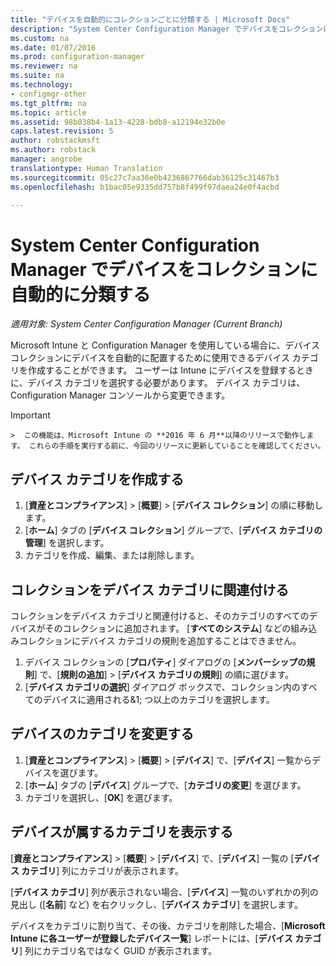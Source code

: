 ```yaml
---
title: "デバイスを自動的にコレクションごとに分類する | Microsoft Docs"
description: "System Center Configuration Manager でデバイスをコレクションに自動的に分類します。"
ms.custom: na
ms.date: 01/07/2016
ms.prod: configuration-manager
ms.reviewer: na
ms.suite: na
ms.technology:
- configmgr-other
ms.tgt_pltfrm: na
ms.topic: article
ms.assetid: 98b038b4-1a13-4228-bdb8-a12194e32b0e
caps.latest.revision: 5
author: robstackmsft
ms.author: robstack
manager: angrobe
translationtype: Human Translation
ms.sourcegitcommit: 05c27c7aa36e0b4236867766dab36125c31467b3
ms.openlocfilehash: b1bac05e9335dd757b8f499f97daea24e0f4acbd

---
```

# <a name="automatically-categorize-devices-into-collections-with-system-center-configuration-manager"></a>System Center Configuration Manager でデバイスをコレクションに自動的に分類する

*適用対象: System Center Configuration Manager (Current Branch)*

Microsoft Intune と Configuration Manager を使用している場合に、デバイス コレクションにデバイスを自動的に配置するために使用できるデバイス カテゴリを作成することができます。 ユーザーは Intune にデバイスを登録するときに、デバイス カテゴリを選択する必要があります。 デバイス カテゴリは、Configuration Manager コンソールから変更できます。

> [!IMPORTANT]  
    >  この機能は、Microsoft Intune の **2016 年 6 月**以降のリリースで動作します。 これらの手順を実行する前に、今回のリリースに更新していることを確認してください。

## <a name="create-device-categories"></a>デバイス カテゴリを作成する

1.  [**資産とコンプライアンス**] > [**概要**] > [**デバイス コレクション**] の順に移動します。
2.  [**ホーム**] タブの [**デバイス コレクション**] グループで、[**デバイス カテゴリの管理**] を選択します。
3.  カテゴリを作成、編集、または削除します。

## <a name="associate-a-collection-with-a-device-category"></a>コレクションをデバイス カテゴリに関連付ける

コレクションをデバイス カテゴリと関連付けると、そのカテゴリのすべてのデバイスがそのコレクションに追加されます。 [**すべてのシステム**] などの組み込みコレクションにデバイス カテゴリの規則を追加することはできません。

1.  デバイス コレクションの [**プロパティ**] ダイアログの [**メンバーシップの規則**] で、[**規則の追加**] > [**デバイス カテゴリの規則**] の順に選びます。
2.  [**デバイス カテゴリの選択**] ダイアログ ボックスで、コレクション内のすべてのデバイスに適用される&1; つ以上のカテゴリを選択します。

## <a name="change-the-category-of-a-device"></a>デバイスのカテゴリを変更する

1.  [**資産とコンプライアンス**] > [**概要**] > [**デバイス**] で、[**デバイス**] 一覧からデバイスを選びます。
2.  [**ホーム**] タブの [**デバイス**] グループで、[**カテゴリの変更**] を選びます。
3.  カテゴリを選択し、[**OK**] を選びます。

## <a name="view-which-category-a-device-belongs-to"></a>デバイスが属するカテゴリを表示する

[**資産とコンプライアンス**] > [**概要**] > [**デバイス**] で、[**デバイス**] 一覧の [**デバイス カテゴリ**] 列にカテゴリが表示されます。

[**デバイス カテゴリ**] 列が表示されない場合、[**デバイス**] 一覧のいずれかの列の見出し ([**名前**] など) を右クリックし、[**デバイス カテゴリ**] を選択します。

デバイスをカテゴリに割り当て、その後、カテゴリを削除した場合、[**Microsoft Intune に各ユーザーが登録したデバイス一覧**] レポートには、[**デバイス カテゴリ**] 列にカテゴリ名ではなく GUID が表示されます。



<!--HONumber=Jan17_HO1-->


